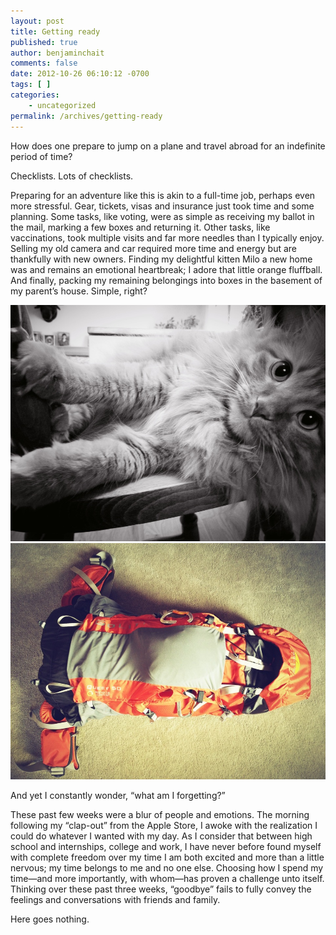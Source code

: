 ```yaml
---
layout: post
title: Getting ready
published: true
author: benjaminchait
comments: false
date: 2012-10-26 06:10:12 -0700
tags: [ ]
categories:
    - uncategorized
permalink: /archives/getting-ready
---
```

How does one prepare to jump on a plane and travel abroad for an indefinite period of time?

Checklists. Lots of checklists.

Preparing for an adventure like this is akin to a full-time job, perhaps even more stressful. Gear, tickets, visas and insurance just took time and some planning. Some tasks, like voting, were as simple as receiving my ballot in the mail, marking a few boxes and returning it. Other tasks, like vaccinations, took multiple visits and far more needles than I typically enjoy. Selling my old camera and car required more time and energy but are thankfully with new owners. Finding my delightful kitten Milo a new home was and remains an emotional heartbreak; I adore that little orange fluffball. And finally, packing my remaining belongings into boxes in the basement of my parent’s house. Simple, right?


![Milo][1]
![Backpack: everything I have for this trip][2]

And yet I constantly wonder, “what am I forgetting?”

These past few weeks were a blur of people and emotions. The morning following my “clap-out” from the Apple Store, I awoke with the realization I could do whatever I wanted with my day. As I consider that between high school and internships, college and work, I have never before found myself with complete freedom over my time I am both excited and more than a little nervous; my time belongs to me and no one else. Choosing how I spend my time—and more importantly, with whom—has proven a challenge unto itself. Thinking over these past three weeks, “goodbye” fails to fully convey the feelings and conversations with friends and family.

Here goes nothing.

 [1]: /wp-content/uploads/media/img/2012/10/getting-ready/IMG_5305.JPG
 [2]: /wp-content/uploads/media/img/2012/10/getting-ready/IMG_5344.JPG
